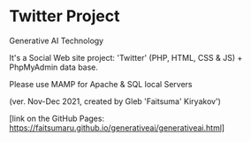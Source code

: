 # Twitter Project

Generative AI Technology

It's a Social Web site project: 'Twitter' (PHP, HTML, CSS & JS) + PhpMyAdmin data base.

Please use MAMP for Apache & SQL local Servers

(ver. Nov-Dec 2021, created by Gleb 'Faitsuma' Kiryakov')

[link on the GitHub Pages: https://faitsumaru.github.io/generativeai/generativeai.html]

